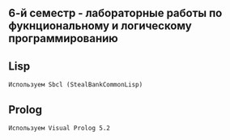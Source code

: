 ## 6-й семестр - лабораторные работы по фукнциональному и логическому программированию

## Lisp
`Используем Sbcl (StealBankCommonLisp)`

## Prolog
`Используем Visual Prolog 5.2`